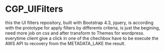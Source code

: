 # CGP_UIFilters 
this the UI filters repository,  built with Bootstrap 4.3, jquery, is according with the prototype for apply filters by differents criteria, is just the begining, need more job on css and after transform to Themes for wordpress.
everytime client give a click in one of the chechbox have to be execute the AWS API to recovery from the METADATA_LAKE the result.
